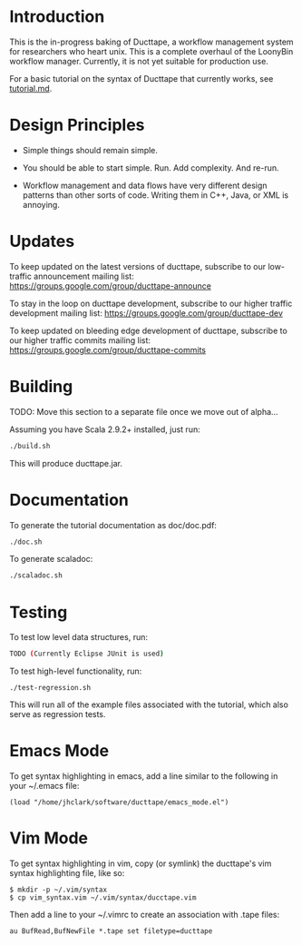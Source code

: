 Introduction
============

This is the in-progress baking of Ducttape, a workflow management system for researchers who heart unix. This is a complete overhaul of the LoonyBin workflow manager. Currently, it is not yet suitable for production use.

For a basic tutorial on the syntax of Ducttape that currently works, see [tutorial.md](https://github.com/jhclark/ducttape/blob/master/tutorial.md).

Design Principles
=================

* Simple things should remain simple.

* You should be able to start simple. Run. Add complexity. And re-run.

* Workflow management and data flows have very different design patterns than other sorts of code.
  Writing them in C++, Java, or XML is annoying.

Updates
=======

To keep updated on the latest versions of ducttape, subscribe to our low-traffic announcement mailing list: https://groups.google.com/group/ducttape-announce

To stay in the loop on ducttape development, subscribe to our higher traffic development mailing list: https://groups.google.com/group/ducttape-dev

To keep updated on bleeding edge development of ducttape, subscribe to our higher traffic commits mailing list: https://groups.google.com/group/ducttape-commits

Building
========

TODO: Move this section to a separate file once we move out of alpha...

Assuming you have Scala 2.9.2+ installed, just run:

```bash
./build.sh
```

This will produce ducttape.jar.

Documentation
=============

To generate the tutorial documentation as doc/doc.pdf:
```bash
./doc.sh
```


To generate scaladoc:
```bash
./scaladoc.sh
```

Testing
=======

To test low level data structures, run:

```bash
TODO (Currently Eclipse JUnit is used)
```

To test high-level functionality, run:

```
./test-regression.sh
```
This will run all of the example files associated with the tutorial, which also serve as regression tests.

Emacs Mode
==========

To get syntax highlighting in emacs, add a line similar to the following in your ~/.emacs file:

```
(load "/home/jhclark/software/ducttape/emacs_mode.el")
```

Vim Mode
========

To get syntax highlighting in vim, copy (or symlink) the ducttape's vim syntax highlighting file, like so:

```
$ mkdir -p ~/.vim/syntax
$ cp vim_syntax.vim ~/.vim/syntax/ducctape.vim
```

Then add a line to your ~/.vimrc to create an association with .tape files:

```
au BufRead,BufNewFile *.tape set filetype=ducttape
```
